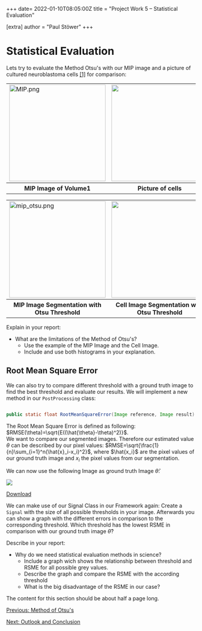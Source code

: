 +++
date= 2022-01-10T08:05:00Z
title = "Project Work 5 – Statistical Evaluation"

[extra]
author = "Paul Stöwer"
+++

# Statistical Evaluation

Lets try to evaluate the Method Otsu's with our MIP image and a picture of cultured neuroblastoma cells [[1]](http://cellimagelibrary.org/images/40217) for comparison:

<p style="text-align: center;">
<table><tr>
<td> <img src="../MIP.png" alt="MIP.png"  style="width: 256;"/> </td>
<td> <img src="../nuclei.jpg" style="width: 256;"/> </td>
</tr>
<tr>
<th>MIP Image of Volume1</th> 
<th>Picture of cells </th> 
</tr>
</table>
 <p>
<p style="text-align: center;">
<table><tr>
<td> <img src="../mip_otsu.png" alt="mip_otsu.png"  style="width: 256;"/> </td>
<td> <img src="../segmentationNuclei.png" style="width: 256;"/> </td>
</tr>
<tr>
<th>MIP Image Segmentation with Otsu Threshold</th> 
<th>Cell Image Segmentation with Otsu Threshold </th> 
</tr>
</table>
<p>

Explain in your report:

* What are the limitations of the Method of Otsu's?
    - Use the example of the MIP Image and the Cell Image.
    - Include and use both histograms in your explanation.



## Root Mean Square Error

We can also try to compare different threshold with a ground truth image to find the best threshold and evaluate our results. We will implement a new method in our `PostProcessing` class:

```java

public static float RootMeanSquareError(Image reference, Image result)

```

The Root Mean Square Error is defined as following: $RMSE(\theta)=\sqrt{E((\hat{\theta}-\theta)^2)}$.
<br>We want to compare our segmented images. Therefore our estimated value $\theta$ can be described by our pixel values: $RMSE=\sqrt{\frac{1}{n}\sum_{i=1}^n(\hat{x}_i-x_i)^2}$, where $\hat{x_i}$ are the pixel values of our ground truth image and $x_i$ the pixel values from our segmentation.

We can now use the following Image as ground truth Image $\hat{\theta}$:

<image align="center" src="../MIP_gt.png" >

[Download](https://faubox.rrze.uni-erlangen.de/getlink/fiJxq2dDqhVQXUxZoN1JrdZ6/GroundTruth)

We can make use of our Signal Class in our Framework again: Create a `Signal` with the size of all possible thresholds in your image. Afterwards you can show a graph with the different errors in comparison to the corresponding threshold. Which threshold has the lowest RSME in comparison with our ground truth image $\hat{\theta}$?


Describe in your report:

* Why do we need statistical evaluation methods in science?
    - Include a graph wich shows the relationship between threshold and RSME for all possible grey values.
    - Describe the graph and compare the RSME with the according threshold
    - What is the big disadvantage of the RSME in our case? 



The content for this section should be about half a page long. 

[Previous: Method of Otsu's](../otsu)

[Next: Outlook and Conclusion](../conclusion)
